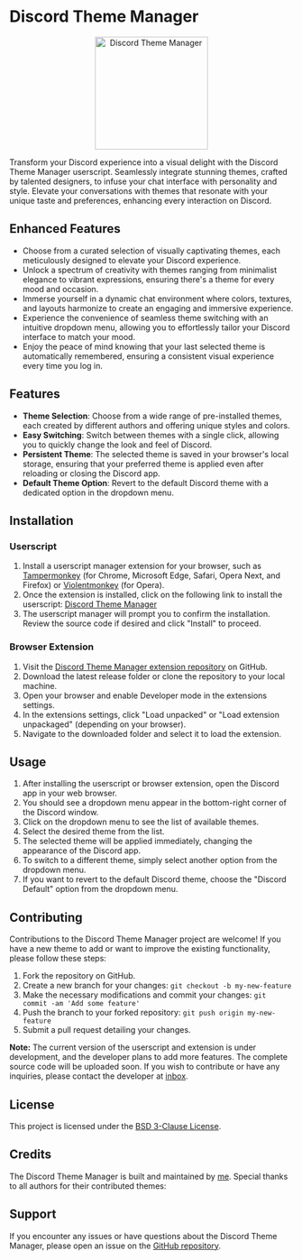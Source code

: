 # Discord Theme Manager

<p align="center">
  <img src="https://i.imgur.com/uyY7Dvb.png" alt="Discord Theme Manager" width="200">
</p>

Transform your Discord experience into a visual delight with the Discord Theme Manager userscript. Seamlessly integrate stunning themes, crafted by talented designers, to infuse your chat interface with personality and style. Elevate your conversations with themes that resonate with your unique taste and preferences, enhancing every interaction on Discord.

**Enhanced Features**
---------------------

*   Choose from a curated selection of visually captivating themes, each meticulously designed to elevate your Discord experience.
*   Unlock a spectrum of creativity with themes ranging from minimalist elegance to vibrant expressions, ensuring there's a theme for every mood and occasion.
*   Immerse yourself in a dynamic chat environment where colors, textures, and layouts harmonize to create an engaging and immersive experience.
*   Experience the convenience of seamless theme switching with an intuitive dropdown menu, allowing you to effortlessly tailor your Discord interface to match your mood.
*   Enjoy the peace of mind knowing that your last selected theme is automatically remembered, ensuring a consistent visual experience every time you log in.



## Features

- **Theme Selection**: Choose from a wide range of pre-installed themes, each created by different authors and offering unique styles and colors.
- **Easy Switching**: Switch between themes with a single click, allowing you to quickly change the look and feel of Discord.
- **Persistent Theme**: The selected theme is saved in your browser's local storage, ensuring that your preferred theme is applied even after reloading or closing the Discord app.
- **Default Theme Option**: Revert to the default Discord theme with a dedicated option in the dropdown menu.

## Installation

### Userscript

1. Install a userscript manager extension for your browser, such as [Tampermonkey](https://www.tampermonkey.net/) (for Chrome, Microsoft Edge, Safari, Opera Next, and Firefox) or [Violentmonkey](https://violentmonkey.github.io/get-it/) (for Opera).
2. Once the extension is installed, click on the following link to install the userscript: [Discord Theme Manager](https://github.com/your-username/discord-theme-manager/raw/main/discord-theme-manager.user.js)
3. The userscript manager will prompt you to confirm the installation. Review the source code if desired and click "Install" to proceed.

### Browser Extension

1. Visit the [Discord Theme Manager extension repository](https://github.com/your-username/discord-theme-manager) on GitHub.
2. Download the latest release folder or clone the repository to your local machine.
3. Open your browser and enable Developer mode in the extensions settings.
4. In the extensions settings, click "Load unpacked" or "Load extension unpackaged" (depending on your browser).
5. Navigate to the downloaded folder and select it to load the extension.

## Usage

1. After installing the userscript or browser extension, open the Discord app in your web browser.
2. You should see a dropdown menu appear in the bottom-right corner of the Discord window.
3. Click on the dropdown menu to see the list of available themes.
4. Select the desired theme from the list.
5. The selected theme will be applied immediately, changing the appearance of the Discord app.
6. To switch to a different theme, simply select another option from the dropdown menu.
7. If you want to revert to the default Discord theme, choose the "Discord Default" option from the dropdown menu.

## Contributing

Contributions to the Discord Theme Manager project are welcome! If you have a new theme to add or want to improve the existing functionality, please follow these steps:

1. Fork the repository on GitHub.
2. Create a new branch for your changes: `git checkout -b my-new-feature`
3. Make the necessary modifications and commit your changes: `git commit -am 'Add some feature'`
4. Push the branch to your forked repository: `git push origin my-new-feature`
5. Submit a pull request detailing your changes.

**Note:** The current version of the userscript and extension is under development, and the developer plans to add more features. The complete source code will be uploaded soon. If you wish to contribute or have any inquiries, please contact the developer at [inbox](govinddubey661@gmail.com).

## License

This project is licensed under the [BSD 3-Clause License](LICENSE).

## Credits

The Discord Theme Manager is built and maintained by [me](https://www.linkedin.com/in/mr-govind-dubey/). Special thanks to all authors for their contributed themes:


## Support

If you encounter any issues or have questions about the Discord Theme Manager, please open an issue on the [GitHub repository](https://github.com/your-username/discord-theme-manager/issues).
